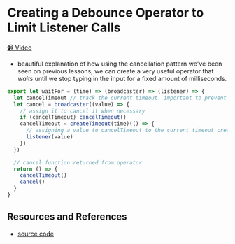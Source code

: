 # Creating a Debounce Operator to Limit Listener Calls

[📹 Video](https://egghead.io/lessons/egghead-creating-a-debounce-operator-to-limit-listener-calls)

- beautiful explanation of how using the cancellation pattern we've been seen on previous lessons, we can create a very useful operator that _waits_ until we stop typing in the input for a fixed amount of milliseconds.

```javascript
export let waitFor = (time) => (broadcaster) => (listener) => {
  let cancelTimeout // track the current timeout. important to prevent multiple timeouts to be running at the same time
  let cancel = broadcaster((value) => {
    // assign it to cancel it when necessary
    if (cancelTimeout) cancelTimeout()
    cancelTimeout = createTimeout(time)(() => {
      // assigning a value to cancelTimeout to the current timeout created
      listener(value)
    })
  })

  // cancel function returned from operator
  return () => {
    cancelTimeout()
    cancel()
  }
}
```

## Resources and References

- [source code](https://github.com/johnlindquist/crafting-functions/blob/debounce/src/operators.js#L257)
